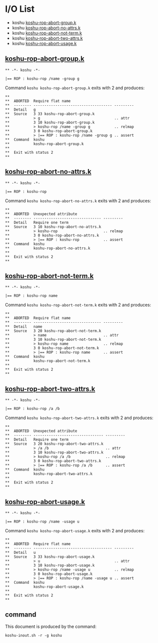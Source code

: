 # I/O List

- koshu [koshu-rop-abort-group.k](#koshu-rop-abort-groupk)
- koshu [koshu-rop-abort-no-attrs.k](#koshu-rop-abort-no-attrsk)
- koshu [koshu-rop-abort-not-term.k](#koshu-rop-abort-not-termk)
- koshu [koshu-rop-abort-two-attrs.k](#koshu-rop-abort-two-attrsk)
- koshu [koshu-rop-abort-usage.k](#koshu-rop-abort-usagek)



## [koshu-rop-abort-group.k](koshu-rop-abort-group.k)

```
** -*- koshu -*-

|== ROP : koshu-rop /name -group g
```

Command `koshu koshu-rop-abort-group.k` exits with 2 and produces:

```
**
**  ABORTED  Require flat name
**  -------- ------------------------------------ ---------
**  Detail   g
**  Source   3 33 koshu-rop-abort-group.k
**           > g                                  .. attr
**           3 10 koshu-rop-abort-group.k
**           > koshu-rop /name -group g           .. relmap
**           3 0 koshu-rop-abort-group.k
**           > |== ROP : koshu-rop /name -group g .. assert
**  Command  koshu
**           koshu-rop-abort-group.k
**
**  Exit with status 2
**
```



## [koshu-rop-abort-no-attrs.k](koshu-rop-abort-no-attrs.k)

```
** -*- koshu -*-

|== ROP : koshu-rop
```

Command `koshu koshu-rop-abort-no-attrs.k` exits with 2 and produces:

```
**
**  ABORTED  Unexpected attribute
**  -------- ------------------------------- ---------
**  Detail   Require one term
**  Source   3 10 koshu-rop-abort-no-attrs.k
**           > koshu-rop                     .. relmap
**           3 0 koshu-rop-abort-no-attrs.k
**           > |== ROP : koshu-rop           .. assert
**  Command  koshu
**           koshu-rop-abort-no-attrs.k
**
**  Exit with status 2
**
```



## [koshu-rop-abort-not-term.k](koshu-rop-abort-not-term.k)

```
** -*- koshu -*-

|== ROP : koshu-rop name
```

Command `koshu koshu-rop-abort-not-term.k` exits with 2 and produces:

```
**
**  ABORTED  Require flat name
**  -------- ------------------------------- ---------
**  Detail   name
**  Source   3 20 koshu-rop-abort-not-term.k
**           > name                          .. attr
**           3 10 koshu-rop-abort-not-term.k
**           > koshu-rop name                .. relmap
**           3 0 koshu-rop-abort-not-term.k
**           > |== ROP : koshu-rop name      .. assert
**  Command  koshu
**           koshu-rop-abort-not-term.k
**
**  Exit with status 2
**
```



## [koshu-rop-abort-two-attrs.k](koshu-rop-abort-two-attrs.k)

```
** -*- koshu -*-

|== ROP : koshu-rop /a /b
```

Command `koshu koshu-rop-abort-two-attrs.k` exits with 2 and produces:

```
**
**  ABORTED  Unexpected attribute
**  -------- -------------------------------- ---------
**  Detail   Require one term
**  Source   3 20 koshu-rop-abort-two-attrs.k
**           > /a /b                          .. attr
**           3 10 koshu-rop-abort-two-attrs.k
**           > koshu-rop /a /b                .. relmap
**           3 0 koshu-rop-abort-two-attrs.k
**           > |== ROP : koshu-rop /a /b      .. assert
**  Command  koshu
**           koshu-rop-abort-two-attrs.k
**
**  Exit with status 2
**
```



## [koshu-rop-abort-usage.k](koshu-rop-abort-usage.k)

```
** -*- koshu -*-

|== ROP : koshu-rop /name -usage u
```

Command `koshu koshu-rop-abort-usage.k` exits with 2 and produces:

```
**
**  ABORTED  Require flat name
**  -------- ------------------------------------ ---------
**  Detail   u
**  Source   3 33 koshu-rop-abort-usage.k
**           > u                                  .. attr
**           3 10 koshu-rop-abort-usage.k
**           > koshu-rop /name -usage u           .. relmap
**           3 0 koshu-rop-abort-usage.k
**           > |== ROP : koshu-rop /name -usage u .. assert
**  Command  koshu
**           koshu-rop-abort-usage.k
**
**  Exit with status 2
**
```



## command

This document is produced by the command:

```
koshu-inout.sh -r -g koshu
```
